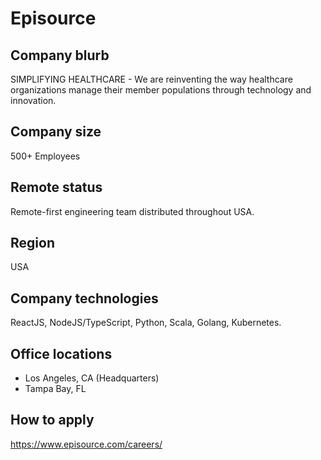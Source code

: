 # Episource

## Company blurb

SIMPLIFYING HEALTHCARE - We are reinventing the way healthcare organizations manage their member populations through technology and innovation.

## Company size

500+ Employees

## Remote status

Remote-first engineering team distributed throughout USA.

## Region

USA

## Company technologies

ReactJS, NodeJS/TypeScript, Python, Scala, Golang, Kubernetes.

## Office locations

- Los Angeles, CA (Headquarters)
- Tampa Bay, FL

## How to apply

https://www.episource.com/careers/

